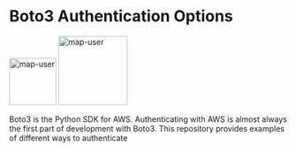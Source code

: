 # Boto3 Authentication Options

<img width="85" alt="map-user" src="https://img.shields.io/badge/views-229-green"> <img width="125" alt="map-user" src="https://img.shields.io/badge/unique visits-056-green">

Boto3 is the Python SDK for AWS. Authenticating with AWS is almost always the first part of development with Boto3. This repository provides examples of different ways to authenticate
